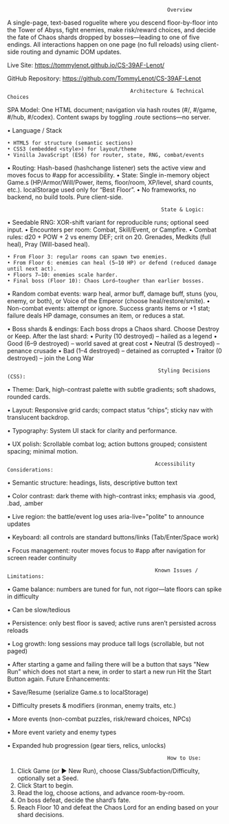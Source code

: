                                                        Overview
A single-page, text-based roguelite where you descend floor-by-floor into the Tower of Abyss, fight enemies, make risk/reward choices, and decide the fate of Chaos shards dropped by bosses—leading to one of five endings.
All interactions happen on one page (no full reloads) using client-side routing and dynamic DOM updates.

Live Site: https://tommylenot.github.io/CS-39AF-Lenot/

GitHub Repository: https://github.com/TommyLenot/CS-39AF-Lenot

                                            Architecture & Technical Choices
SPA Model: One HTML document; navigation via hash routes (#/, #/game, #/hub, #/codex). Content swaps by toggling .route sections—no server.

• Language / Stack

	• HTML5 for structure (semantic sections)
	• CSS3 (embedded <style>) for layout/theme
	• Vinilla JavaScript (ES6) for router, state, RNG, combat/events
 
• Routing: Hash-based (hashchange listener) sets the active view and moves focus to #app for accessibility.
• State: Single in-memory object Game.s (HP/Armor/Will/Power, items, floor/room, XP/level, shard counts, etc.). localStorage used only for “Best Floor”.
• No frameworks, no backend, no build tools. Pure client-side.

                                                      State & Logic:
• Seedable RNG: XOR-shift variant for reproducible runs; optional seed input.
• Encounters per room: Combat, Skill/Event, or Campfire.
• Combat rules: d20 + POW + 2 vs enemy DEF; crit on 20. Grenades, Medkits (full heal), Pray (Will-based heal).

	• From Floor 3: regular rooms can spawn two enemies.
	• From Floor 6: enemies can heal (5–10 HP) or defend (reduced damage until next act).
	• Floors 7–10: enemies scale harder.
	• Final boss (Floor 10): Chaos Lord—tougher than earlier bosses.

• Random combat events: warp heal, armor buff, damage buff, stuns (you, enemy, or both), or Voice of the Emperor (choose heal/restore/smite).
• Non-combat events: attempt or ignore. Success grants items or +1 stat; failure deals HP damage, consumes an item, or reduces a stat.

• Boss shards & endings: Each boss drops a Chaos shard. Choose Destroy or Keep. After the last shard:
	• Purity (10 destroyed) – hailed as a legend
	• Good (6–9 destroyed) – world saved at great cost
	• Neutral (5 destroyed) – penance crusade
	• Bad (1–4 destroyed) – detained as corrupted
	• Traitor (0 destroyed) – join the Long War

	                                                 Styling Decisions (CSS):
•	Theme: Dark, high-contrast palette with subtle gradients; soft shadows, rounded cards.

•	Layout: Responsive grid cards; compact status “chips”; sticky nav with translucent backdrop.

•	Typography: System UI stack for clarity and performance.

•	UX polish: Scrollable combat log; action buttons grouped; consistent spacing; minimal motion.

													Accessibility Considerations: 
• Semantic structure: headings, lists, descriptive button text

• Color contrast: dark theme with high-contrast inks; emphasis via .good, .bad, .amber

• Live region: the battle/event log uses aria-live="polite" to announce updates

• Keyboard: all controls are standard buttons/links (Tab/Enter/Space work)

• Focus management: router moves focus to #app after navigation for screen reader continuity

													Known Issues / Limitations:

• Game balance: numbers are tuned for fun, not rigor—late floors can spike in difficulty

• Can be slow/tedious

• Persistence: only best floor is saved; active runs aren’t persisted across reloads

• Log growth: long sessions may produce tall logs (scrollable, but not paged)

• After starting a game and failing there will be a button that says "New Run" which does not start a new, in order to start a new run Hit the Start Button again.
													Future Enhancements:

• Save/Resume (serialize Game.s to localStorage)

• Difficulty presets & modifiers (ironman, enemy traits, etc.)

• More events (non-combat puzzles, risk/reward choices, NPCs)

• More event variety and enemy types

• Expanded hub progression (gear tiers, relics, unlocks)	

                                                        How to Use:

1. Click Game (or ▶ New Run), choose Class/Subfaction/Difficulty, optionally set a Seed.
2. Click Start to begin.
3. Read the log, choose actions, and advance room-by-room.
4. On boss defeat, decide the shard’s fate.
5. Reach Floor 10 and defeat the Chaos Lord for an ending based on your shard decisions.
